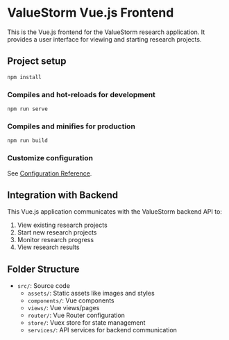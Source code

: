 # ValueStorm Vue.js Frontend

This is the Vue.js frontend for the ValueStorm research application. It provides a user interface for viewing and starting research projects.

## Project setup
```
npm install
```

### Compiles and hot-reloads for development
```
npm run serve
```

### Compiles and minifies for production
```
npm run build
```

### Customize configuration
See [Configuration Reference](https://cli.vuejs.org/config/).

## Integration with Backend

This Vue.js application communicates with the ValueStorm backend API to:
1. View existing research projects
2. Start new research projects
3. Monitor research progress
4. View research results

## Folder Structure

- `src/`: Source code
  - `assets/`: Static assets like images and styles
  - `components/`: Vue components
  - `views/`: Vue views/pages
  - `router/`: Vue Router configuration
  - `store/`: Vuex store for state management
  - `services/`: API services for backend communication
